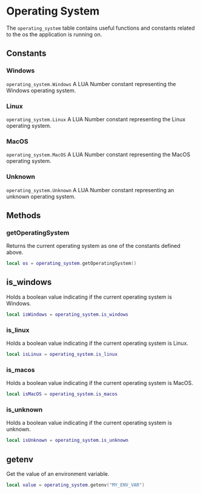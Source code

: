 # Operating System

The `operating_system` table contains useful functions and constants related to the os the application is running on.

## Constants

### Windows

`operating_system.Windows` A LUA Number constant representing the Windows operating system.

### Linux

`operating_system.Linux` A LUA Number constant representing the Linux operating system.

### MacOS

`operating_system.MacOS` A LUA Number constant representing the MacOS operating system.

### Unknown

`operating_system.Unknown` A LUA Number constant representing an unknown operating system.

## Methods

### getOperatingSystem

Returns the current operating system as one of the constants defined above.

```lua
local os = operating_system.getOperatingSystem()
```

## is_windows

Holds a boolean value indicating if the current operating system is Windows.

```lua
local isWindows = operating_system.is_windows
```

### is_linux

Holds a boolean value indicating if the current operating system is Linux.

```lua
local isLinux = operating_system.is_linux
```

### is_macos

Holds a boolean value indicating if the current operating system is MacOS.

```lua
local isMacOS = operating_system.is_macos
```

### is_unknown

Holds a boolean value indicating if the current operating system is unknown.

```lua
local isUnknown = operating_system.is_unknown
```

## getenv

Get the value of an environment variable.

```lua
local value = operating_system.getenv("MY_ENV_VAR")
```